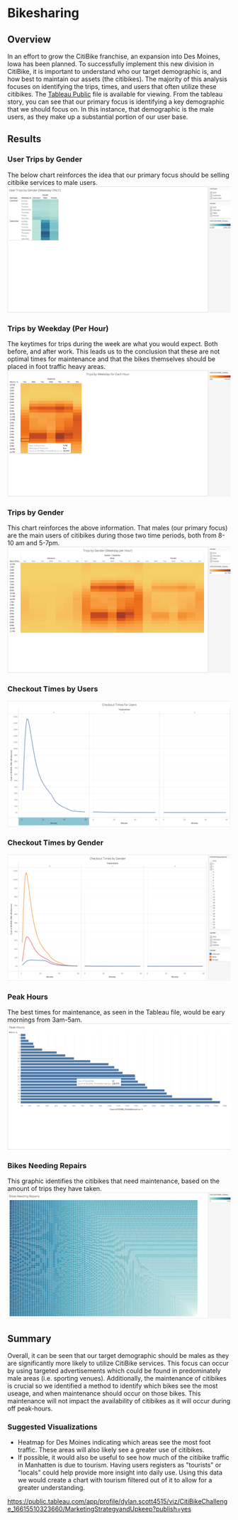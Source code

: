 # Bikesharing
## Overview
In an effort to grow the CitiBike franchise, an expansion into Des Moines, Iowa has been planned. To successfully implement this new division in CitiBike, it is important to understand who our target demographic is, and how best to maintain our assets (the citibikes). The majority of this analysis focuses on identifying the trips, times, and users that often utilize these citibikes. The [Tableau Public](https://public.tableau.com/app/profile/dylan.scott4515/viz/CitiBikeChallenge_16615510323660/MarketingStrategyandUpkeep?publish=yes) file is available for viewing. From the tableau story, you can see that our primary focus is identifying a key demographic that we should focus on. In this instance, that demographic is the male users, as they make up a substantial portion of our user base. 
## Results
### User Trips by Gender
The below chart reinforces the idea that our primary focus should be selling citibike services to male users. 
![](/images/usertrips_gender.png)
### Trips by Weekday (Per Hour)
The keytimes for trips during the week are what you would expect. Both before, and after work. This leads us to the conclusion that these are not optimal times for maintenance and that the bikes themselves should be placed in foot traffic heavy areas. 
![](/images/weekday_hour.png)
### Trips by Gender
This chart reinforces the above information. That males (our primary focus) are the main users of citibikes during those two time periods, both from 8-10 am and 5-7pm. 
![](/images/trips_gender_hour.png)
### Checkout Times by Users
![](/images/checkout_time.png)
### Checkout Times by Gender
![](/images/checkout_gender.png)
### Peak Hours
The best times for maintenance, as seen in the Tableau file, would be eary mornings from 3am-5am. 
![](/images/peakhours.png)
### Bikes Needing Repairs
This graphic identifies the citibikes that need maintenance, based on the amount of trips they have taken. 
![](/images/bike_repair.png)
## Summary
Overall, it can be seen that our target demographic should be males as they are significantly more likely to utilize CitiBike services. This focus can occur by using targeted advertisements which could be found in predominately male areas (i.e. sporting venues). Additionally, the maintenance of citibikes is crucial so we identified a method to identify which bikes see the most useage, and when maintenance should occur on those bikes. This maintenance will not impact the availability of citibikes as it will occur during off peak-hours. 
### Suggested Visualizations
- Heatmap for Des Moines indicating which areas see the most foot traffic. These areas will also likely see a greater use of citibikes. 
- If possible, it would also be useful to see how much of the citibike traffic in Manhatten is due to tourism. Having users registers as "tourists" or "locals" could help provide more insight into daily use. Using this data we would create a chart with tourism filtered out of it to allow for a greater understanding. 


https://public.tableau.com/app/profile/dylan.scott4515/viz/CitiBikeChallenge_16615510323660/MarketingStrategyandUpkeep?publish=yes
